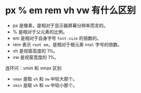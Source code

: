 # px % em rem vh vw 有什么区别

- px 是像素，是相对于显示器屏幕分辨率而言的。
- % 是相对于父元素的比例。
- em 是相对于自身字号 `font-size` 的倍数的。
- rem 表示 `root em`，是相对于根元素 `html` 字号的倍数。
- vh 是视窗高度的 1%。
- vw 是视窗宽度的 1%。

连环问：vmin 和 vmax 区别

- `vmax` 是取 `vh` 和 `vw` 中较大那个。
- `vmin` 是取 `vh` 和 `vw` 中较小那个。
